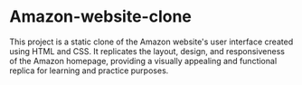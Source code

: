 # Amazon-website-clone
This project is a static clone of the Amazon website's user interface created using HTML and CSS. It replicates the layout, design, and responsiveness of the Amazon homepage, providing a visually appealing and functional replica for learning and practice purposes.  
